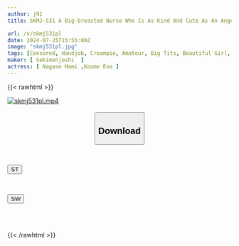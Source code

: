 ```yaml
---
author: j91
title: SKMJ-531 A Big-breasted Nurse Who Is As Kind And Cute As An Angel! "Would You Help A Virgin Boy Who Is Suffering From Premature Ejaculation Improve His Premature Ejaculation?" A Nurse Who Seems To Be Used To Men's Genitals But Is Surprisingly Naive Gets Aroused By A Virgin Boy Who Is Too Premature Ejaculating And Gives Him A Creampie First Time SPECIAL!

url: /v/skmj531pl
date: 2024-07-25T15:55:00Z
image: "skmj531pl.jpg"
tags: [Censored, Handjob, Creampie, Amateur, Big Tits, Beautiful Girl, Cowgirl, 4HR+, Slender, Nurse, Virgin Man	]
maker: [ Sekimenjoshi  ]
actress: [ Nagase Mami ,Koume Ena ]
---
```



{{< rawhtml >}}

<div class="video" data-videoid="8D0kGmXOjycoQ3k">
    <a href="javascript:;">
        <img src="/v/skmj531pl/skmj531pl.jpg" width="WIDTH" height="HEIGHT" alt="skmj531pl.mp4" loading="lazy">
    </a>
</div>

<script type="text/javascript" src="https://j91.asia/asset/on-demand-st.js"></script>

<br>
  <link rel="stylesheet" href="https://j91.asia/asset/bs5.css">
  
  <center>
  <button class="btn btn-primary" type="button" data-bs-toggle="collapse" data-bs-target=".multi-collapse" aria-expanded="false" aria-controls="multiCollapseExample1 multiCollapseExample2"><h2>Download</h2></button></center>
</p>
<div class="row">
  <div class="col">
    <div class="collapse multi-collapse" id="multiCollapseExample1">
      <div class="card card-body">
	      	      <br>
<div class="buttons">  
<p><a href="/v/skmj531pl/st.html" target="_blank"><button class="btn-hover color-3"><i class="fa fa-download"></i> ST</button></a></p></div>
    </div>
  </div>
</div>
  <div class="col">
    <div class="collapse multi-collapse" id="multiCollapseExample2">
      <div class="card card-body">
	      <br>
<div class="buttons">
<p><a href="/v/skmj531pl/sw.html" target="_blank"><button class="btn-hover color-2"><i class="fa fa-download"></i> SW</button></a></p></div>
<br><br>
      </div>
    </div>
  </div>
</div>

{{< /rawhtml >}}